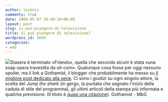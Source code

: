 ```yaml
---
author: leibniz
comments: true
date: 2004-05-07 20:40:18+00:00
layout: post
slug: si-puo-piangere-di-televisione
title: Si può piangere di televisione?
wordpress_id: 3650
categories:
- web
---
```


![](http://www.gothamist.com/images/2004_05_friends2-thumb.jpg)Stasera è terminato «Friends», quella che secondo alcuni è stata «una soap opera travestita da sit-com». Qualunque cosa fosse per oggi nessuno spoiler, ma il link a Gothamist, il blogger che probabilmente ha messo su [il migliore post dedicato alla serie](http://www.gothamist.com/archives/2004/05/06/friends_ends_but_lives_forever_in_syndication.php). Ci sono i giudizi su ogni singolo attore, la scelta del _Jump the shark_ (in gergo, la puntata che segnato l'inizio della caduta di stile del programma), gli ultimi articoli della stampa più informata e qualche previsione. (Il titolo è [quasi una citazione](http://www.iftf.it/yellowblog/archivio.asp?month=2004/05#996)).
Gothamist - MbG
